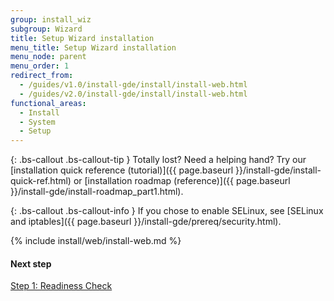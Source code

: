 ```yaml
---
group: install_wiz
subgroup: Wizard
title: Setup Wizard installation
menu_title: Setup Wizard installation
menu_node: parent
menu_order: 1
redirect_from:
  - /guides/v1.0/install-gde/install/install-web.html
  - /guides/v2.0/install-gde/install/install-web.html
functional_areas:
  - Install
  - System
  - Setup
---
```


{: .bs-callout .bs-callout-tip }
Totally lost? Need a helping hand? Try our [installation quick reference (tutorial)]({{ page.baseurl }}/install-gde/install-quick-ref.html) or [installation roadmap (reference)]({{ page.baseurl }}/install-gde/install-roadmap_part1.html).

{: .bs-callout .bs-callout-info }
If you chose to enable SELinux, see [SELinux and iptables]({{ page.baseurl }}/install-gde/prereq/security.html).

{% include install/web/install-web.md %}

#### Next step

<a href="{{ page.baseurl }}/install-gde/install/web/install-web_1-readiness.html">Step 1: Readiness Check</a>
